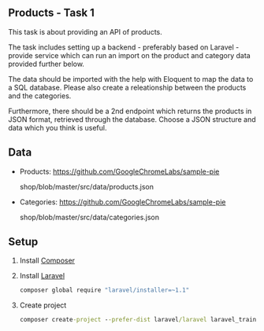 ## Products - Task 1

This task is about providing an API of products.

The task includes setting up a backend - preferably based on Laravel - provide service which can run an import on the product and category data provided further below.

The data should be imported with the help with Eloquent to map the data to a SQL database. Please also create a releationship between the products and the categories.

Furthermore, there should be a 2nd endpoint which returns the products in JSON format, retrieved through the database. Choose a JSON structure and data which you think is useful.

## Data

- Products: https://github.com/GoogleChromeLabs/sample-pie

  shop/blob/master/src/data/products.json

- Categories: https://github.com/GoogleChromeLabs/sample-pie

  shop/blob/master/src/data/categories.json

## Setup

1. Install [Composer](https://laravel.com/docs/4.2#install-composer)
   
2. Install [Laravel](https://laravel.com/docs/4.2#install-laravel)
   
   ```bat
   composer global require "laravel/installer=~1.1"
   ```

3. Create project

   ```bat
   composer create-project --prefer-dist laravel/laravel laravel_training
   ```